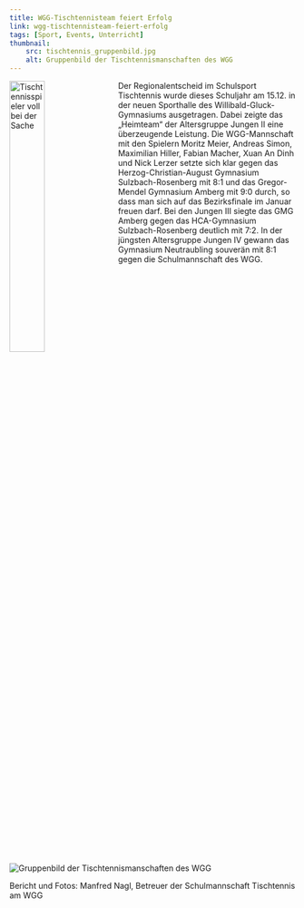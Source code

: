 ```yaml
---
title: WGG-Tischtennisteam feiert Erfolg
link: wgg-tischtennisteam-feiert-erfolg
tags: [Sport, Events, Unterricht]
thumbnail: 
    src: tischtennis_gruppenbild.jpg
    alt: Gruppenbild der Tischtennismanschaften des WGG
---
```

<img src="/images/tischtennis_spiel.jpg" alt="Tischtennisspieler voll bei der Sache" style="float: left; margin-right: 15px; width: 35%; margin-bottom: 15px"></img>
<p> 
    Der Regionalentscheid im Schulsport Tischtennis wurde dieses Schuljahr am 15.12. in der neuen Sporthalle des Willibald-Gluck-Gymnasiums ausgetragen. 
    Dabei zeigte das „Heimteam“ der Altersgruppe Jungen II eine überzeugende Leistung. Die WGG-Mannschaft mit den Spielern Moritz Meier, Andreas Simon, Maximilian Hiller, Fabian 
    Macher, Xuan An Dinh und Nick Lerzer setzte sich klar gegen das Herzog-Christian-August Gymnasium Sulzbach-Rosenberg mit 8:1 und das Gregor-Mendel Gymnasium Amberg mit 9:0 
    durch, so dass man sich auf das Bezirksfinale im Januar freuen darf. Bei den Jungen III siegte das GMG Amberg gegen das HCA-Gymnasium Sulzbach-Rosenberg deutlich mit 7:2. 
    In der jüngsten Altersgruppe Jungen IV gewann das Gymnasium Neutraubling souverän mit 8:1 gegen die Schulmannschaft des WGG.
</p>
<img src="/images/tischtennis_gruppenbild.jpg" alt="Gruppenbild der Tischtennismanschaften des WGG"></img>
<p>
    Bericht und Fotos: Manfred Nagl, Betreuer der Schulmannschaft Tischtennis am WGG
</p>
